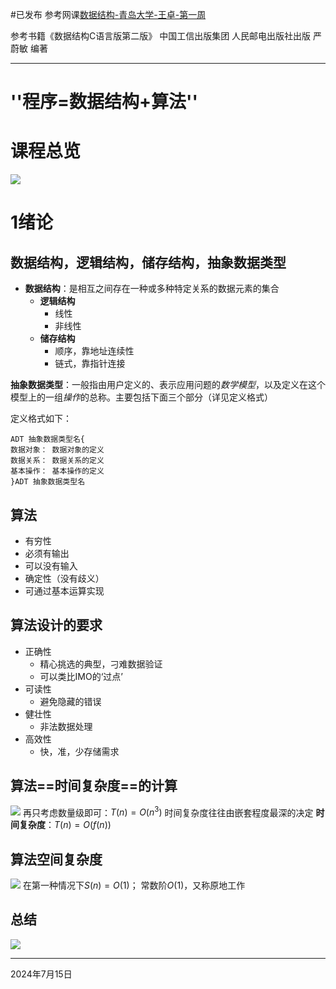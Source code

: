 #已发布
参考网课[数据结构-青岛大学-王卓-第一周](https://www.bilibili.com/video/BV1nJ411V7bd/?spm_id_from=333.337.search-card.all.click)

参考书籍《数据结构C语言版第二版》 中国工信出版集团 人民邮电出版社出版 严蔚敏 编著

---
# ''程序=数据结构+算法''

# 课程总览
![](image-20240715104941446.png)

# 1绪论

## 数据结构，逻辑结构，储存结构，抽象数据类型
* **数据结构**：是相互之间存在一种或多种特定关系的数据元素的集合
	* **逻辑结构**
		* 线性
		* 非线性
	* **储存结构**
		* 顺序，靠地址连续性
		* 链式，靠指针连接

**抽象数据类型**：一般指由用户定义的、表示应用问题的*数学模型*，以及定义在这个模型上的一组*操作*的总称。主要包括下面三个部分（详见定义格式）

定义格式如下：
```
ADT 抽象数据类型名{
数据对象： 数据对象的定义
数据关系： 数据关系的定义
基本操作： 基本操作的定义
}ADT 抽象数据类型名
```
## 算法
* 有穷性
* 必须有输出
* 可以没有输入
* 确定性（没有歧义）
* 可通过基本运算实现
## 算法设计的要求
* 正确性
	* 精心挑选的典型，刁难数据验证
	* 可以类比IMO的‘过点’
* 可读性
	* 避免隐藏的错误
* 健壮性
	* 非法数据处理
* 高效性
	* 快，准，少存储需求

## 算法==时间复杂度==的计算
![](image-20240715111914143.png)
再只考虑数量级即可：$T(n)=O(n^3)$
时间复杂度往往由嵌套程度最深的决定
**时间复杂度**：$T(n)=O(f(n))$

## 算法空间复杂度
![](image-20240715123621993.png)
在第一种情况下$S(n)=O(1)$；
常数阶$O(1)$，又称原地工作

## 总结
![](image-20240715110528339.png)

---
2024年7月15日



